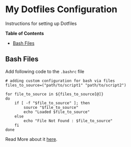 # My Dotfiles Configuration

Instructions for setting up Dotfiles

**Table of Contents**

- [Bash Files](#bash-files)

## Bash Files

Add following code to the `.bashrc` file

```shell
# adding custom configuration for bash via files
files_to_source=("path/to/script1" "path/to/script2")

for file_to_source in ${files_to_source[@]}
do
    if [ -f "$file_to_source" ]; then
        source "$file_to_source"
        echo "Loaded $file_to_source"
    else
        echo "File Not Found : $file_to_source"
    fi
done
```

Read More about it [here](https://www.baeldung.com/linux/bashrc-add-files).
